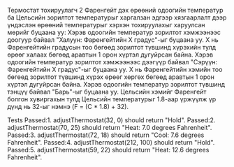 Термостат тохируулагч 2 
Фаренгейт дэх өрөөний одоогийн температур ба Цельсийн зорилтот температурыг харгалзан эдгээр хязгаарлалт дээр үндэслэн өрөөний температурыг хэрхэн тохируулахыг харуулсан мөрийг буцаана уу: 
Хэрэв одоогийн температур зорилтот хэмжээнээс доогуур байвал "Халуун: Фаренгейтийн X градус"-ыг буцаана уу. 
X нь Фаренгейтийн градусын тоо бөгөөд зорилтот түвшинд хүрэхийн тулд өрөөг халаах бөгөөд аравтын 1 орон хүртэл дугуйрсан байна. 
Хэрэв одоогийн температур зорилтот хэмжээнээс дээгүүр байвал "Сэрүүн: Фаренгейтийн X градус"-ыг буцаана уу. 
Х нь Фаренгейтийн хэмийн тоо бөгөөд зорилтот түвшинд хүрэх өрөөг хөргөх бөгөөд аравтын 1 орон хүртэл дугуйрсан байна. 
Хэрэв одоогийн температур зорилтот түвшинд тэнцүү байвал "Барь"-ыг буцаана уу. 
Цельсийн хэмийг Фаренгейт болгон хувиргахын тулд Цельсийн температурыг 1.8-аар үржүүлж үр дүнд нь 32-ыг нэмнэ (F = (C * 1.8) + 32).

Tests
Passed:1. adjustThermostat(32, 0) should return "Hold".
Passed:2. adjustThermostat(70, 25) should return "Heat: 7.0 degrees Fahrenheit".
Passed:3. adjustThermostat(72, 18) should return "Cool: 7.6 degrees Fahrenheit".
Passed:4. adjustThermostat(212, 100) should return "Hold".
Passed:5. adjustThermostat(59, 22) should return "Heat: 12.6 degrees Fahrenheit".